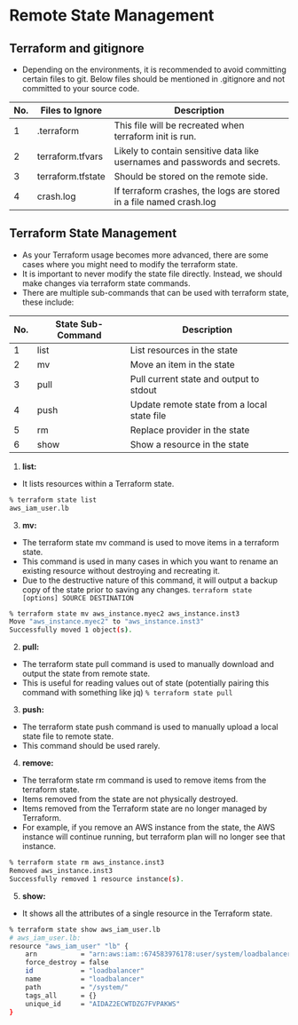 # Remote State Management

## Terraform and gitignore
- Depending on the environments, it is recommended to avoid committing certain files to git. Below files should be mentioned in .gitignore and not committed to your source code.
  
|  No.  |Files to Ignore    |            Description                                                      |
| ----- |------------------ | --------------------------------------------------------------------------- |
|   1   | .terraform        | This file will be recreated when terraform init is run.                     |
|   2   | terraform.tfvars  | Likely to contain sensitive data like usernames and passwords and secrets.  |
|   3   | terraform.tfstate | Should be stored on the remote side.                                        |
|   4   | crash.log         | If terraform crashes, the logs are stored in a file named crash.log         |

## Terraform State Management
- As your Terraform usage becomes more advanced, there are some cases where you might need to modify the terraform state.
- It is important to never modify the state file directly. Instead, we should make changes via terraform state commands.
- There are multiple sub-commands that can be used with terraform state, these include:

|  No.  | State Sub-Command  |            Description                                      |
| ----- | ------------------ | ----------------------------------------------------------- |
|   1   |      list          |  List resources in the state                                |
|   2   |      mv            |  Move an item in the state                                  |
|   3   |      pull          |  Pull current state and output to stdout                    |
|   4   |      push          |  Update remote state from a local state file                |
|   5   |      rm            |  Replace provider in the state                              |
|   6   |      show          |  Show a resource in the state                               |

1. **list:**
- It lists resources within a Terraform state.
```sh
% terraform state list
aws_iam_user.lb
```
3. **mv:** 
- The terraform state mv command is used to move items in a terraform state.
- This command is used in many cases in which you want to rename an existing resource without destroying and recreating it.
- Due to the destructive nature of this command, it will output a backup copy of the state prior to saving any changes.
`terraform state [options] SOURCE DESTINATION`

```sh
% terraform state mv aws_instance.myec2 aws_instance.inst3
Move "aws_instance.myec2" to "aws_instance.inst3"
Successfully moved 1 object(s).
```
2. **pull:**
- The terraform state pull command is used to manually download and output the state from remote state.
- This is useful for reading values out of state (potentially pairing this command with something like jq)
`% terraform state pull`

3. **push:**
- The terraform state push command is used to manually upload a local state file to remote state.
- This command should be used rarely.

4. **remove:**
- The terraform state rm command is used to remove items from the terraform state.
- Items removed from the state are not physically destroyed.
- Items removed from the Terraform state are no longer managed by Terraform.
- For example, if you remove an AWS instance from the state, the AWS instance will continue running, but terraform plan will no longer see that instance.
```sh
% terraform state rm aws_instance.inst3
Removed aws_instance.inst3
Successfully removed 1 resource instance(s).
```

5. **show:**
- It shows all the attributes of a single resource in the Terraform state.
```sh
% terraform state show aws_iam_user.lb
# aws_iam_user.lb:
resource "aws_iam_user" "lb" {
    arn           = "arn:aws:iam::674583976178:user/system/loadbalancer"
    force_destroy = false
    id            = "loadbalancer"
    name          = "loadbalancer"
    path          = "/system/"
    tags_all      = {}
    unique_id     = "AIDAZ2ECWTDZG7FVPAKWS"
}
```
